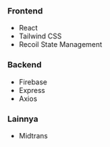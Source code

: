 
### Frontend ###
- React
- Tailwind CSS
- Recoil State Management
### Backend ###
- Firebase
- Express
- Axios
### Lainnya ###
- Midtrans


